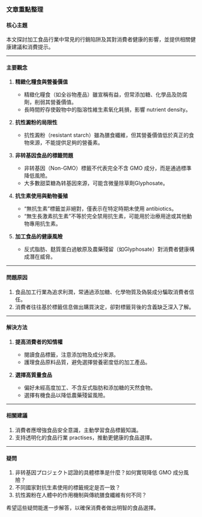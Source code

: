 ### 文章重點整理  

#### 核心主題  
本文探討加工食品行業中常見的行銷陷阱及其對消費者健康的影響，並提供相關健康建議和消費提示。

---

#### 主要觀念  
1. **精緻化糧食與營養價值**  
   - 精緻化糧食（如全谷物產品）雖宣稱有益，但常添加糖、化學品及防腐劑，削弱其營養價值。  
   - 長時間貯存使穀物中的脂溶性維生素氧化耗損，影響 nutrient density。

2. **抗性澱粉的局限性**  
   - 抗性澱粉（resistant starch）雖為膳食纖維，但其營養價值低於真正的食物來源，不能提供足夠的營養素。  

3. **非转基因食品的標籤問題**  
   - 非转基因（Non-GMO）標籤不代表完全不含 GMO 成分，而是通過標準降低風險。  
   - 大多數甜菜糖為转基因來源，可能含微量除草劑Glyphosate。

4. **抗生素使用與動物養殖**  
   - “無抗生素”標籤並非絕對，僅表示在特定時期未使用 antibiotics。  
   - “無生長激素抗生素”不等於完全禁用抗生素，可能用於治療用途或其他動物專用抗生素。  

5. **加工食品的健康風險**  
   - 反式脂肪、麸質蛋白過敏原及農藥殘留（如Glyphosate）對消費者健康構成潛在威脅。  

---

#### 問題原因  
1. 食品加工行業為追求利潤，常通過添加糖、化學物質及偽裝成分騙取消費者信任。  
2. 消費者往往基於標籤信息做出購買決定，卻對標籤背後的含義缺乏深入了解。  

---

#### 解決方法  
1. **提高消費者的知情權**  
   - 閱讀食品標籤，注意添加物及成分來源。  
   - 護理食品原料品質，避免選擇營養密度低的加工產品。  

2. **選擇高質量食品**  
   - 偏好未經高度加工、不含反式脂肪和添加糖的天然食物。  
   - 選擇有機食品以降低農藥殘留風險。  

---

#### 相關建議  
1. 消費者應增強食品安全意識，主動學習食品標籤知識。  
2. 支持透明化的食品行業 practises，推動更健康的食品選擇。  

---

#### 疑問  
1. 非转基因プロジェクト認證的具體標準是什麼？如何實現降低 GMO 成分風險？  
2. 不同國家對抗生素使用的標籤規定是否一致？  
3. 抗性澱粉在人體中的作用機制與傳統膳食纖維有何不同？  

希望這些疑問能進一步解答，以確保消費者做出明智的食品選擇。